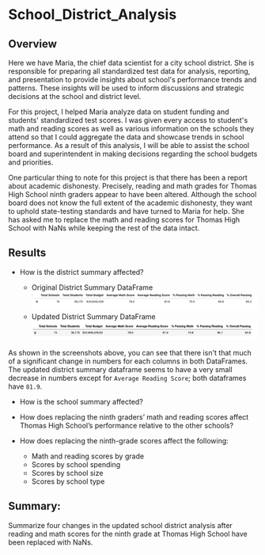 # School_District_Analysis

## Overview
Here we have Maria, the chief data scientist for a city school district. She is responsible for preparing all standardized test data for analysis, reporting, and presentation to provide insights about school's performance trends and patterns. These insights will be used to inform discussions and strategic decisions at the school and district level.

For this project, I helped Maria analyze data on student funding and students' standardized test scores. I was given every access to student's math and reading scores as well as various information on the schools they attend so that I could aggregate the data and showcase trends in school performance. As a result of this analysis, I will be able to assist the school board and superintendent in making decisions regarding the school budgets and priorities.

One particular thing to note for this project is that there has been a report about academic dishonesty. Precisely, reading and math grades for Thomas High School ninth graders appear to have been altered. Although the school board does not know the full extent of the academic dishonesty, they want to uphold state-testing standards and have turned to Maria for help. She has asked me to replace the math and reading scores for Thomas High School with NaNs while keeping the rest of the data intact.  

## Results
- How is the district summary affected?

    - Original District Summary DataFrame
    ![](Resources/original_district_df.png)
    - Updated District Summary DataFrame
    ![](Resources/updated_district_df.png)

As shown in the screenshots above, you can see that there isn't that much of a significant change in numbers for each columns in both DataFrames. The updated district summary dataframe seems to have a very small decrease in numbers except for `Average Reading Score`; both dataframes have `81.9`.

- How is the school summary affected?

- How does replacing the ninth graders’ math and reading scores affect Thomas High School’s performance relative to the other schools?

- How does replacing the ninth-grade scores affect the following:
    - Math and reading scores by grade
    - Scores by school spending
    - Scores by school size
    - Scores by school type

## Summary: 

Summarize four changes in the updated school district analysis after reading and math scores for the ninth grade at Thomas High School have been replaced with NaNs.


